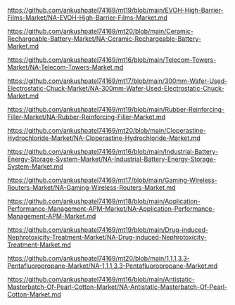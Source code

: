 <p><a href="https://github.com/ankushpatel74169/mt19/blob/main/EVOH-High-Barrier-Films-Market/NA-EVOH-High-Barrier-Films-Market.md">https://github.com/ankushpatel74169/mt19/blob/main/EVOH-High-Barrier-Films-Market/NA-EVOH-High-Barrier-Films-Market.md</a></p><p><a href="https://github.com/ankushpatel74169/mt20/blob/main/Ceramic-Rechargeable-Battery-Market/NA-Ceramic-Rechargeable-Battery-Market.md">https://github.com/ankushpatel74169/mt20/blob/main/Ceramic-Rechargeable-Battery-Market/NA-Ceramic-Rechargeable-Battery-Market.md</a></p><p><a href="https://github.com/ankushpatel74169/mt16/blob/main/Telecom-Towers-Market/NA-Telecom-Towers-Market.md">https://github.com/ankushpatel74169/mt16/blob/main/Telecom-Towers-Market/NA-Telecom-Towers-Market.md</a></p><p><a href="https://github.com/ankushpatel74169/mt17/blob/main/300mm-Wafer-Used-Electrostatic-Chuck-Market/NA-300mm-Wafer-Used-Electrostatic-Chuck-Market.md">https://github.com/ankushpatel74169/mt17/blob/main/300mm-Wafer-Used-Electrostatic-Chuck-Market/NA-300mm-Wafer-Used-Electrostatic-Chuck-Market.md</a></p><p><a href="https://github.com/ankushpatel74169/mt19/blob/main/Rubber-Reinforcing-Filler-Market/NA-Rubber-Reinforcing-Filler-Market.md">https://github.com/ankushpatel74169/mt19/blob/main/Rubber-Reinforcing-Filler-Market/NA-Rubber-Reinforcing-Filler-Market.md</a></p><p><a href="https://github.com/ankushpatel74169/mt20/blob/main/Cloperastine-Hydrochloride-Market/NA-Cloperastine-Hydrochloride-Market.md">https://github.com/ankushpatel74169/mt20/blob/main/Cloperastine-Hydrochloride-Market/NA-Cloperastine-Hydrochloride-Market.md</a></p><p><a href="https://github.com/ankushpatel74169/mt16/blob/main/Industrial-Battery-Energy-Storage-System-Market/NA-Industrial-Battery-Energy-Storage-System-Market.md">https://github.com/ankushpatel74169/mt16/blob/main/Industrial-Battery-Energy-Storage-System-Market/NA-Industrial-Battery-Energy-Storage-System-Market.md</a></p><p><a href="https://github.com/ankushpatel74169/mt17/blob/main/Gaming-Wireless-Routers-Market/NA-Gaming-Wireless-Routers-Market.md">https://github.com/ankushpatel74169/mt17/blob/main/Gaming-Wireless-Routers-Market/NA-Gaming-Wireless-Routers-Market.md</a></p><p><a href="https://github.com/ankushpatel74169/mt18/blob/main/Application-Performance-Management-APM-Market/NA-Application-Performance-Management-APM-Market.md">https://github.com/ankushpatel74169/mt18/blob/main/Application-Performance-Management-APM-Market/NA-Application-Performance-Management-APM-Market.md</a></p><p><a href="https://github.com/ankushpatel74169/mt19/blob/main/Drug-induced-Nephrotoxicity-Treatment-Market/NA-Drug-induced-Nephrotoxicity-Treatment-Market.md">https://github.com/ankushpatel74169/mt19/blob/main/Drug-induced-Nephrotoxicity-Treatment-Market/NA-Drug-induced-Nephrotoxicity-Treatment-Market.md</a></p><p><a href="https://github.com/ankushpatel74169/mt20/blob/main/1,1,1,3,3-Pentafluoropropane-Market/NA-1,1,1,3,3-Pentafluoropropane-Market.md">https://github.com/ankushpatel74169/mt20/blob/main/1,1,1,3,3-Pentafluoropropane-Market/NA-1,1,1,3,3-Pentafluoropropane-Market.md</a></p><p><a href="https://github.com/ankushpatel74169/mt16/blob/main/Antistatic-Masterbatch-Of-Pearl-Cotton-Market/NA-Antistatic-Masterbatch-Of-Pearl-Cotton-Market.md">https://github.com/ankushpatel74169/mt16/blob/main/Antistatic-Masterbatch-Of-Pearl-Cotton-Market/NA-Antistatic-Masterbatch-Of-Pearl-Cotton-Market.md</a></p>
